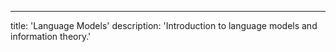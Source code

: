 ---
title: 'Language Models'
description: 'Introduction to language models and information theory.'
